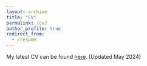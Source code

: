 ```yaml
---
layout: archive
title: "CV"
permalink: /cv/
author_profile: true
redirect_from:
  - /resume
---
```


My latest CV can be found [here](http://greglanzalotto.github.io/files/Greg_Lanzalotto_CV.pdf). (Updated May 2024)
